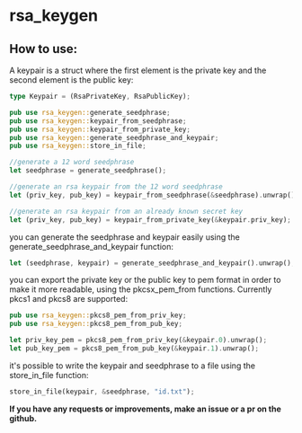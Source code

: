 # rsa_keygen

## How to use:
A keypair is a struct where the first element is the private key and the second element is the public key:
```Rust
type Keypair = (RsaPrivateKey, RsaPublicKey);
```

```Rust
pub use rsa_keygen::generate_seedphrase;
pub use rsa_keygen::keypair_from_seedphrase;
pub use rsa_keygen::keypair_from_private_key;
pub use rsa_keygen::generate_seedphrase_and_keypair;
pub use rsa_keygen::store_in_file;

//generate a 12 word seedphrase
let seedphrase = generate_seedphrase();

//generate an rsa keypair from the 12 word seedphrase
let (priv_key, pub_key) = keypair_from_seedphrase(&seedphrase).unwrap();

//generate an rsa keypair from an already known secret key
let (priv_key, pub_key) = keypair_from_private_key(&keypair.priv_key);
```

you can generate the seedphrase and keypair easily using the generate_seedphrase_and_keypair function:
```Rust
let (seedphrase, keypair) = generate_seedphrase_and_keypair().unwrap();
```

you can export the private key or the public key to pem format in order to make it more readable, using the pkcsx_pem_from functions.
Currently pkcs1 and pkcs8 are supported:
```Rust 
pub use rsa_keygen::pkcs8_pem_from_priv_key;
pub use rsa_keygen::pkcs8_pem_from_pub_key;

let priv_key_pem = pkcs8_pem_from_priv_key(&keypair.0).unwrap();
let pub_key_pem = pkcs8_pem_from_pub_key(&keypair.1).unwrap();
```

it's possible to write the keypair and seedphrase to a file using the store_in_file function:
```Rust
store_in_file(keypair, &seedphrase, "id.txt");
```


**If you have any requests or improvements, make an issue or a pr on the github.**